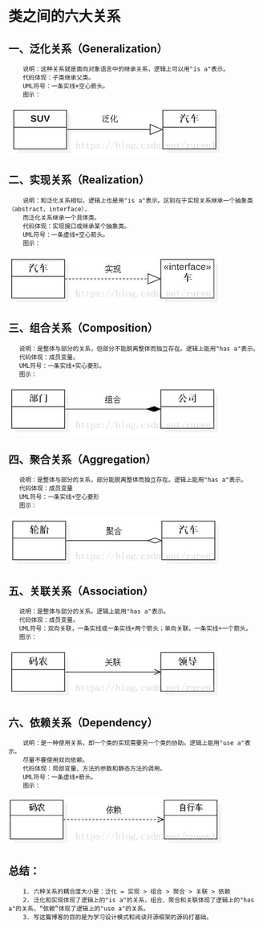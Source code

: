# 类之间的六大关系
## 一、泛化关系（Generalization）
        说明：这种关系就是面向对象语言中的继承关系，逻辑上可以用"is a"表示。
        代码体现：子类继承父类。
        UML符号：一条实线+空心箭头。
        图示：
![泛化关系](./泛化关系.png)

## 二、实现关系（Realization）
        说明：和泛化关系相似，逻辑上也是用"is a"表示。区别在于实现关系继承一个抽象类（abstract、interface），
        而泛化关系继承一个具体类。 
        代码体现：实现接口或继承某个抽象类。
        UML符号：一条虚线+空心箭头。
        图示：
![实现关系](./实现关系.jpeg)

## 三、组合关系（Composition）

       说明：是整体与部分的关系，但部分不能脱离整体而独立存在。逻辑上能用"has a"表示。
       代码体现：成员变量。
       UML符号：一条实线+实心菱形。
       图示：
![组合关系](./组合关系.png)

## 四、聚合关系（Aggregation）
       说明：是整体与部分的关系，部分能脱离整体而独立存在。逻辑上能用"has a"表示。
       代码体现：成员变量
       UML符号：一条实线+空心菱形
       图示：
![聚合关系](./聚合关系.png)

## 五、关联关系（Association）
       说明：是整体与部分的关系。逻辑上能用"has a"表示。
       代码体现：成员变量。
       UML符号：双向关联，一条实线或一条实线+两个箭头；单向关联，一条实线+一个箭头。
       图示：
![关联关系](./关联关系.jpeg)

## 六、依赖关系（Dependency）

        说明：是一种使用关系，即一个类的实现需要另一个类的协助。逻辑上能用"use a"表示。
        尽量不要使用双向依赖。
        代码体现：局部变量、方法的参数和静态方法的调用。
        UML符号：一条虚线+箭头。
        图示：
![依赖关系](./依赖关系.jpeg)   

## 总结：
        1. 六种关系的耦合度大小是：泛化 = 实现 > 组合 > 聚合 > 关联 > 依赖
        2. 泛化和实现体现了逻辑上的"is a"的关系，组合、聚合和关联体现了逻辑上的"has a"的关系，“依赖”体现了逻辑上的"use a"的关系。
        3. 写这篇博客的目的是为学习设计模式和阅读开源框架的源码打基础。
